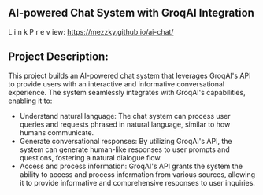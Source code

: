 ## AI-powered Chat System with GroqAI Integration
L i n k P r e v iew: https://mezzky.github.io/ai-chat/

## Project Description:

This project builds an AI-powered chat system that leverages GroqAI's API to provide users with an interactive and informative conversational experience. The system seamlessly integrates with GroqAI's capabilities, enabling it to:
- Understand natural language: The chat system can process user queries and requests phrased in natural language, similar to how humans communicate.
- Generate conversational responses: By utilizing GroqAI's API, the system can generate human-like responses to user prompts and questions, fostering a natural dialogue flow.
- Access and process information: GroqAI's API grants the system the ability to access and process information from various sources, allowing it to provide informative and comprehensive responses to user inquiries.
